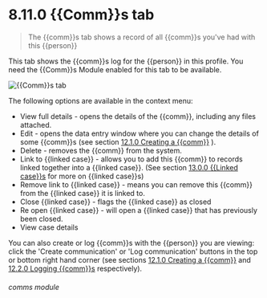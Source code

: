 # 8.11.0    {{Comm}}s tab

> The {{comm}}s tab shows a record of all {{comm}}s you've had with this {{person}} 

This tab shows the {{comm}}s log for the {{person}} in this profile. You need the {{Comm}}s Module enabled for this tab to be available.

![{{Comm}}s tab]({{imgpath}}52a.png)

The following options are available in the context menu:

  * View full details - opens the details of the {{comm}}, including any files attached.
  * Edit - opens the data entry window where you can change the details of some {{comm}}s (see section [12.1.0  Creating a {{comm}}](/help/index/v/{{version}}/p/12.1.0) ).
 * Delete - removes the {{comm}} from the system.
  * Link to {{linked case}} - allows you to add this {{comm}} to records linked together into a {{linked case}}. (See section [13.0.0  {{Linked case}}s](/help/index/v/{{version}}/p/13.0.0) for more on {{linked case}}s)
  * Remove link to {{linked case}} - means you can remove this {{comm}} from the {{linked case}} it is linked to.
 * Close {{linked case}} - flags the {{linked case}} as closed
  * Re open {{linked case}} - will open a {{linked case}} that has previously been closed.
  * View case details

You can also create or log {{comm}}s with the {{person}} you are viewing: click the 'Create communication' or 'Log communication' buttons in the top or bottom right hand corner (see sections [12.1.0  Creating a {{comm}}](/help/index/v/{{version}}/p/12.1.0) and [12.2.0  Logging {{comm}}s](/help/index/v/{{version}}/p/12.2.0) respectively). 

###### comms module

